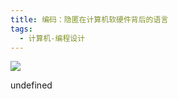 ```yaml
---
title: 编码：隐匿在计算机软硬件背后的语言
tags:
  - 计算机-编程设计
---
```


![](https://cdn.weread.qq.com/weread/cover/49/YueWen_33381009/s_YueWen_33381009.jpg)

undefined